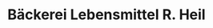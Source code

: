 ---
title: "Bäckerei Lebensmittel R. Heil"
url: /bischofsheim-in-der-rhoen/baeckerei-lebensmittel-r-heil/
shop: Bäckerei
---